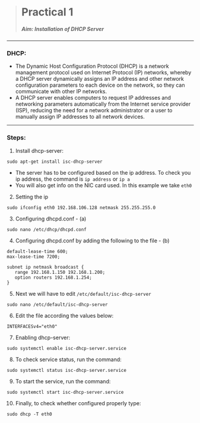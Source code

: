> # **Practical 1**
> #####  Aim: Installation of DHCP Server
---

### DHCP: 
* The Dynamic Host Configuration Protocol (DHCP) is a network management protocol used on Internet Protocol (IP) networks, whereby a DHCP server dynamically assigns an IP address and other network configuration parameters to each device on the network, so they can communicate with other IP networks.
* A DHCP server enables computers to request IP addresses and networking parameters automatically from the Internet service provider (ISP), reducing the need for a network administrator or a user to manually assign IP addresses to all network devices.

---

### Steps:

1. Install dhcp-server:
```
sudo apt-get install isc-dhcp-server
```
- The server has to be configured based on the ip address. To check you ip address, the command is `ip address` or `ip a`
- You will also get info on the NIC card used. In this example we take `eth0`

2. Setting the ip
```
sudo ifconfig eth0 192.168.106.128 netmask 255.255.255.0
```

3. Configuring dhcpd.conf - (a)
```   
sudo nano /etc/dhcp/dhcpd.conf
```

4. Configuring dhcpd.conf by adding the following to the file - (b)
```
default-lease-time 600;
max-lease-time 7200;

subnet ip netmask broadcast {
   range 192.168.1.150 192.168.1.200;
   option routers 192.168.1.254;
}
```

5. Next we will have to edit `/etc/default/isc-dhcp-server` 
```
sudo nano /etc/default/isc-dhcp-server
```

6. Edit the file according the values below:
  ```
  INTERFACESv4="eth0"
  ```
  
7. Enabling dhcp-server:
  ```
  sudo systemctl enable isc-dhcp-server.service
  ```

8. To check service status, run the command:
  ```
  sudo systemctl status isc-dhcp-server.service
  ```

9. To start the service, run the command:
  ```
  sudo systemctl start isc-dhcp-server.service
  ```
  
10. Finally, to check whether configured properly type:
```
sudo dhcp -T eth0
```

